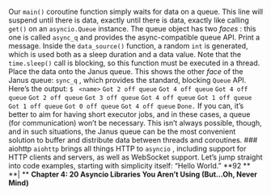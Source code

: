 Our  `main()`  coroutine function simply waits for data on a queue. This line will suspend until there is data, exactly until there is data, exactly like calling  `get()`  on an  `asyncio.Queue`  instance. The queue object has two  *faces* : this one is called `async_q`  and provides the async-compatible queue API. Print a message. Inside the  `data_source()`  function, a random  `int`  is generated, which is used both as a sleep duration and a data value. Note that the  `time.sleep()`  call is blocking, so this function must be executed in a thread. Place the data onto the Janus queue. This shows the other  *face*  of the Janus queue: `sync_q` , which provides the standard, blocking  `Queue`  API. Here’s the output: `$ ` `<name>` `Got 2 off queue` `Got 4 off queue` `Got 4 off queue` `Got 2 off queue` `Got 3 off queue` `Got 4 off queue` `Got 1 off queue` `Got 1 off queue` `Got 0 off queue` `Got 4 off queue` `Done.` If you can, it’s better to aim for having short executor jobs, and in these cases, a queue (for communication) won’t be necessary. This isn’t always possible, though, and in such situations, the Janus queue can be the most convenient solution to buffer and distribute data between threads and coroutines. ### aiohttp
 `aiohttp`  brings all things HTTP to  `asyncio` , including support for HTTP clients and servers, as well as WebSocket support. Let’s jump straight into code examples, starting with simplicity itself: “Hello World.” **92 ** **| ** **Chapter 4: 20 Asyncio Libraries You Aren’t Using (But…Oh, Never Mind)**